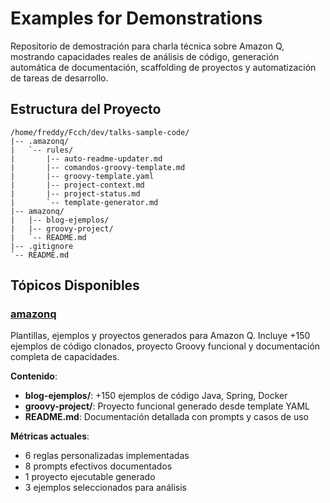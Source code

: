 # Examples for Demonstrations

Repositorio de demostración para charla técnica sobre Amazon Q, mostrando capacidades reales de análisis de código, generación automática de documentación, scaffolding de proyectos y automatización de tareas de desarrollo.

## Estructura del Proyecto

```
/home/freddy/Fcch/dev/talks-sample-code/
|-- .amazonq/
|   `-- rules/
|       |-- auto-readme-updater.md
|       |-- comandos-groovy-template.md
|       |-- groovy-template.yaml
|       |-- project-context.md
|       |-- project-status.md
|       `-- template-generator.md
|-- amazonq/
|   |-- blog-ejemplos/
|   |-- groovy-project/
|   `-- README.md
|-- .gitignore
`-- README.md
```

## Tópicos Disponibles

### [amazonq](./amazonq/)

Plantillas, ejemplos y proyectos generados para Amazon Q. Incluye +150 ejemplos de código clonados, proyecto Groovy funcional y documentación completa de capacidades.

**Contenido**:

- **blog-ejemplos/**: +150 ejemplos de código Java, Spring, Docker
- **groovy-project/**: Proyecto funcional generado desde template YAML
- **README.md**: Documentación detallada con prompts y casos de uso

**Métricas actuales**:

- 6 reglas personalizadas implementadas
- 8 prompts efectivos documentados
- 1 proyecto ejecutable generado
- 3 ejemplos seleccionados para análisis
